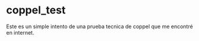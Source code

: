 # coppel_test
Este es un simple intento de una prueba tecnica de coppel que me encontré en internet.
